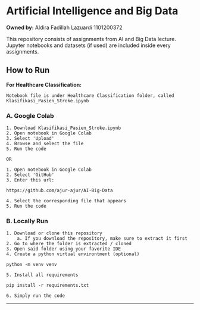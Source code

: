 # Artificial Intelligence and Big Data

**Owned by:**
Aldira Fadillah Lazuardi
1101200372

This repository consists of assignments from AI and Big Data lecture. Jupyter notebooks and datasets (if used) are included inside every assignments.

## How to Run

**For Healthcare Classification:**

    Notebook file is under Healthcare Classification folder, called Klasifikasi_Pasien_Stroke.ipynb

### A. Google Colab

    1. Download Klasifikasi_Pasien_Stroke.ipynb
    2. Open notebook in Google Colab
    3. Select 'Upload'
    4. Browse and select the file
    5. Run the code

    OR

    1. Open notebook in Google Colab
    2. Select 'GitHub'
    3. Enter this url:

`https://github.com/ajur-ajur/AI-Big-Data`

    4. Select the corresponding file that appears
    5. Run the code

### B. Locally Run

    1. Download or clone this repository
        a. If you download the repository, make sure to extract it first
    2. Go to where the folder is extracted / cloned
    3. Open said folder using your favorite IDE
    4. Create a python virtual environtment (optional)

`python -m venv venv`

    5. Install all requirements

`pip install -r requirements.txt`

    6. Simply run the code

---
